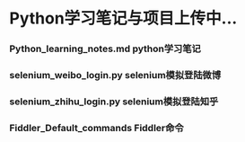# Python学习笔记与项目上传中...

### Python_learning_notes.md   python学习笔记

### selenium_weibo_login.py    selenium模拟登陆微博

### selenium_zhihu_login.py    selenium模拟登陆知乎

### Fiddler_Default_commands   Fiddler命令
